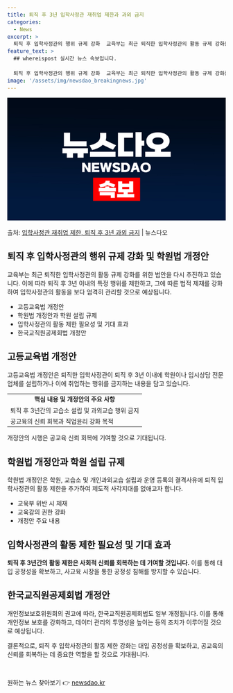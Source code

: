 ```yaml
---
title: 퇴직 후 3년 입학사정관 재취업 제한과 과외 금지
categories:
  - News
excerpt: >
  퇴직 후 입학사정관의 행위 규제 강화  교육부는 최근 퇴직한 입학사정관의 활동 규제 강화를 위한 법안을 다시…
feature_text: >
  ## whereispost 실시간 뉴스 속보입니다.

  퇴직 후 입학사정관의 행위 규제 강화  교육부는 최근 퇴직한 입학사정관의 활동 규제 강화를 위한 법안을 다시…
image: '/assets/img/newsdao_breakingnews.jpg'
---
```


![뉴스다오 속보](/assets/img/newsdao_breakingnews.jpg)

<p>출처: <a href="https://newsdao.kr/4690" rel="dofollow">입학사정관 재취업 제한, 퇴직 후 3년 과외 금지</a> | 뉴스다오</p>

<h2 data-ke-size="size26">퇴직 후 입학사정관의 행위 규제 강화 및 학원법 개정안</h2>

<p data-ke-size="size16">교육부는 최근 퇴직한 입학사정관의 활동 규제 강화를 위한 법안을 다시 추진하고 있습니다. 이에 따라 퇴직 후 3년 이내의 특정 행위를 제한하고, 그에 따른 법적 제재를 강화하여 입학사정관의 활동을 보다 엄격히 관리할 것으로 예상됩니다.</p>

<ul>
  <li>고등교육법 개정안</li>
  <li>학원법 개정안과 학원 설립 규제</li>
  <li>입학사정관의 활동 제한 필요성 및 기대 효과</li>
  <li>한국교직원공제회법 개정안</li>
</ul>

<h2 data-ke-size="size26">고등교육법 개정안</h2>

<p data-ke-size="size16">고등교육법 개정안은 퇴직한 입학사정관이 퇴직 후 3년 이내에 학원이나 입시상담 전문 업체를 설립하거나 이에 취업하는 행위를 금지하는 내용을 담고 있습니다.</p>

<table>
  <tr>
    <td style="text-align: center; height: 17px;"><b>핵심 내용 및 개정안의 주요 사항</b></td>
  </tr>
  <tr>
    <td>퇴직 후 3년간의 교습소 설립 및 과외교습 행위 금지</td>
  </tr>
  <tr>
    <td>공교육의 신뢰 회복과 직업윤리 강화 목적</td>
  </tr>
</table>

<p data-ke-size="size16">개정안의 시행은 공교육 신뢰 회복에 기여할 것으로 기대됩니다.</p>

<h2 data-ke-size="size26">학원법 개정안과 학원 설립 규제</h2>

<p data-ke-size="size16">학원법 개정안은 학원, 교습소 및 개인과외교습 설립과 운영 등록의 결격사유에 퇴직 입학사정관의 활동 제한을 추가하여 제도적 사각지대를 없애고자 합니다.</p>

<ul>
  <li>교육부 위반 시 제재</li>
  <li>교육감의 권한 강화</li>
  <li>개정안 주요 내용</li>
</ul>

<h2 data-ke-size="size26">입학사정관의 활동 제한 필요성 및 기대 효과</h2>

<p data-ke-size="size16"><b>퇴직 후 3년간의 활동 제한은 사회적 신뢰를 회복하는 데 기여할 것입니다.</b> 이를 통해 대입 공정성을 확보하고, 사교육 시장을 통한 공정성 침해를 방지할 수 있습니다.</p>

<h2 data-ke-size="size26">한국교직원공제회법 개정안</h2>

<p data-ke-size="size16">개인정보보호위원회의 권고에 따라, 한국교직원공제회법도 일부 개정됩니다. 이를 통해 개인정보 보호를 강화하고, 데이터 관리의 투명성을 높이는 등의 조치가 이루어질 것으로 예상됩니다.</p>

<p data-ke-size="size16">결론적으로, 퇴직 후 입학사정관의 활동 제한 강화는 대입 공정성을 확보하고, 공교육의 신뢰를 회복하는 데 중요한 역할을 할 것으로 기대됩니다.</p>

<p data-ke-size="size16">&nbsp;</p> 

원하는 뉴스 찾아보기 👉 <a href="https://newsdao.kr" rel="dofollow">newsdao.kr</a>


